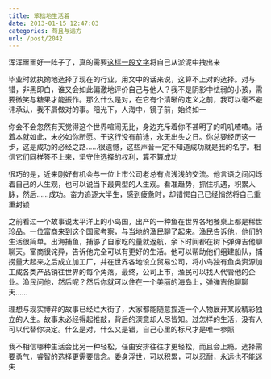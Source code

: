 ```yaml
---
title: 笨拙地生活着
date: 2013-01-15 12:47:03
categories: 苟且与远方
url: /post/2042
---
```


浑浑噩噩好一阵子了，真的需要[这样一段文字](http://blog.sina.com.cn/s/blog_74b1dd8d01019lcr.html "对，我不聪明，但我知道我不要的是什么")将自己从淤泥中拽出来

毕业时就执拗地选择了现在的行业，用文中的话来说，这算不上对的选择。对与错，非黑即白，谁又会如此偏激地评价自己与他人？我不是阴影中怯弱的小孩，需要微笑与糖果才能振作。那么什么是对，在它有个清晰的定义之前，我可以毫不避讳承认，我不屑做对的事。阳光下，人海中，镜子前，始终如一

你会不会忽然有天觉得这个世界喧闹无比，身边充斥着你不甚明了的叽叽喳喳。活着本就如此，未必如你所愿。干这行没有前途，永无出头之日。你总要经历这一步，这是成功的必经之路……很遗憾，这些声音一定不知道成功就是我的名字。相信它们同样答不上来，坚守住选择的权利，算不算成功

很巧的是，近来刚好有机会与一位上市公司老总有点浅浅的交流。他言语之间闪烁着自己的人生观，也可以说当下最典型的人生观。看准趋势，抓住机遇，积累人脉，然后……成功。奋力追逐大半生，感到疲惫时，却错愕自己已经悄然将自己重重封锁

之前看过一个故事说太平洋上的小岛国，出产的一种鱼在世界各地餐桌上都是稀世珍品。一位富商来到这个国家考察，与当地的渔民聊了起来。渔民告诉他，他们的生活很简单。出海捕鱼，捕够了自家吃的量就返航，余下时间都在树下弹弹吉他聊聊天。富商很诧异，告诉他完全可以有更好的生活。他可以帮助他们组建船队，捕捞量大起来之后成立加工厂，并在世界各地设立贸易公司，将小岛独有鱼类资源加工成各类产品销往世界的每个角落。最终，公司上市，渔民可以找人代管他的企业。渔民问他，然后呢？然后你就可以住在一个美丽的海岛上，弹弹吉他聊聊天……

理想与现实博弈的故事已经烂大街了，大家都能随意捏造一个人物展开某段精彩独立的人生。故事未必经得起推敲，背后的深意却人尽皆知。过怎样的生活，没有人可以代替你决定。什么是对，什么又是错，自己心里的标尺才是唯一参照

我不相信哪种生活会比另一种轻松，任由安排往往才更轻松，而且会上瘾。选择需要勇气，睿智的选择更需要信念。委身浮世，可以积累，可以忍耐，永远也不能迷失